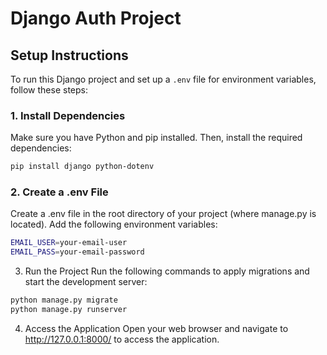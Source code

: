 # Django Auth Project

## Setup Instructions

To run this Django project and set up a `.env` file for environment variables, follow these steps:

### 1. Install Dependencies
Make sure you have Python and pip installed. Then, install the required dependencies:
```sh
pip install django python-dotenv
```

### 2. Create a .env File
Create a .env file in the root directory of your project (where manage.py is located). Add the following environment variables:
```sh
EMAIL_USER=your-email-user
EMAIL_PASS=your-email-password
```

3. Run the Project
Run the following commands to apply migrations and start the development server:
```sh
python manage.py migrate
python manage.py runserver
```

4. Access the Application
Open your web browser and navigate to http://127.0.0.1:8000/ to access the application.
